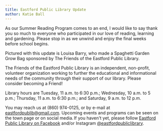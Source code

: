 ```yaml
---
title: Eastford Public Library Update
author: Katie Ball
---
```

As our Summer Reading Program comes to an end, I would like to say thank
you so much to everyone who participated in our love of reading,
learning and gardening. Please stop in as we unwind and enjoy the final
weeks before school begins.

Pictured with this update is Louisa Barry, who made a Spaghetti Garden
Grow Bag sponsored by The Friends of the Eastford Public Library.

The Friends of the Eastford Public Library is an independent,
non-profit, volunteer organization working to further the educational
and informational needs of the community through their support of our
library. Please consider becoming a Friend!

Library hours are Tuesday, 11 a.m. to 6:30 p.m.; Wednesday, 10 a.m. to 5
p.m.; Thursday, 11 a.m. to 6:30 p.m.; and Saturday, 9 a.m. to 12 p.m.

You may reach us at (860) 974-0125, or by e-mail at
<eastfordpublib@gmail.com>. Upcoming events and programs can be seen on
the town page or on social media. If you haven't yet, please follow
[Eastford Public Library on Facebook](https://www.facebook.com/Eastford-Public-Library-100071213114254/) and/or Instagram
[@eastfordpubliclibrary](https://www.instagram.com/eastfordpubliclibrary/).
